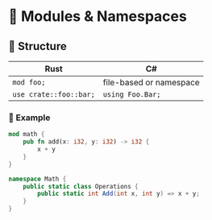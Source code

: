 # 🧭 Modules & Namespaces

## 🧱 Structure

| Rust                     | C#                        |
|--------------------------|---------------------------|
| `mod foo;`               | file-based or namespace   |
| `use crate::foo::bar;`   | `using Foo.Bar;`          |

### 🧪 Example

```rust
mod math {
    pub fn add(x: i32, y: i32) -> i32 {
        x + y
    }
}
```

```csharp
namespace Math {
    public static class Operations {
        public static int Add(int x, int y) => x + y;
    }
}
```